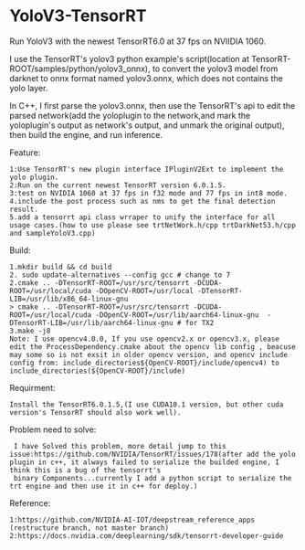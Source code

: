 # YoloV3-TensorRT
Run YoloV3 with the newest TensorRT6.0 at 37 fps on  NVIIDIA 1060.

I use the TensorRT's yolov3 python example's script(location at TensorRT-ROOT/samples/python/yolov3_onnx), to convert the yolov3 model from darknet to onnx format named yolov3.onnx, which does not contains the yolo layer.

In C++, I first parse the yolov3.onnx, then use the TensorRT's api to edit the parsed network(add the yoloplugin to the network,and mark the yoloplugin's output as network's output, and unmark the original output), then build the engine, and run inference.

Feature:

    1:Use TensorRT's new plugin interface IPluginV2Ext to implement the yolo plugin.
    2:Run on the current newest TensorRT version 6.0.1.5.
    3:test on NVIDIA 1060 at 37 fps in f32 mode and 77 fps in int8 mode.
    4.include the post process such as nms to get the final detection result.
    5.add a tensorrt api class wrraper to unify the interface for all usage cases.(how to use please see trtNetWork.h/cpp trtDarkNet53.h/cpp and sampleYoloV3.cpp)
    
Build:

    1.mkdir build && cd build
    2. sudo update-alternatives --config gcc # change to 7
    2.cmake .. -DTensorRT-ROOT=/usr/src/tensorrt -DCUDA-ROOT=/usr/local/cuda -DOpenCV-ROOT=/usr/local -DTensorRT-LIB=/usr/lib/x86_64-linux-gnu
    > cmake .. -DTensorRT-ROOT=/usr/src/tensorrt -DCUDA-ROOT=/usr/local/cuda -DOpenCV-ROOT=/usr/lib/aarch64-linux-gnu  -DTensorRT-LIB=/usr/lib/aarch64-linux-gnu # for TX2
    3.make -j8
    Note: I use opencv4.0.0, If you use opencv2.x or opencv3.x, please edit the ProcessDependency.cmake about the opencv lib config , beacuse may some so is not exsit in older opencv version, and opencv include config from: include_directories${OpenCV-ROOT}/include/opencv4) to include_directories(${OpenCV-ROOT}/include)
Requirment:

    Install the TensorRT6.0.1.5,(I use CUDA10.1 version, but other cuda version's TensorRT should also work well).

Problem need to solve:
   
     I have Solved this problem, more detail jump to this issue:https://github.com/NVIDIA/TensorRT/issues/178(after add the yolo plugin in c++, it always failed to serialize the builded engine, I think this is a bug of the tensorrt's
     binary Components...currently I add a python script to serialize the trt engine and then use it in c++ for deploy.)

Reference:

    1:https://github.com/NVIDIA-AI-IOT/deepstream_reference_apps (restructure branch, not master branch)
    2:https://docs.nvidia.com/deeplearning/sdk/tensorrt-developer-guide
